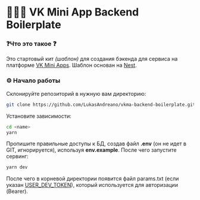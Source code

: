 # 👨🏻‍💻 VK Mini App Backend Boilerplate

### ❓Что это такое ❓

Это стартовый кит _(шаблон)_ для создания бэкенда для сервиса на платформе [VK Mini Apps](https://vk.com/services). Шаблон основан на [Nest](https://nestjs.com).

### ⚙️ Начало работы

Склонируйте репозиторий в нужную вам директорию:

```bash
git clone https://github.com/LukasAndreano/vkma-backend-boilerplate.git <name>
```

Установите зависимости:

```bash
cd <name>
yarn
```

Пропишите правильные доступы к БД, создав файл **.env** (он не идет в GIT, игнорируется), используя **env.example**. После чего запустите сервинг:

```bash
yarn dev
```

После чего в корневой директории появится файл params.txt (если указан [USER_DEV_TOKEN](https://oauth.vk.com/oauth/authorize?client_id=6121396&scope=65536&redirect_uri=https://oauth.vk.com/blank.html&display=page&response_type=token&revoke=1&slogin_h=160c9e1da75958d08f.e6a5d96c3766f10f8e&__q_hash=0a40f7bec3a6b2d219f9b7b783c34a14)), который используется для авторизации (Bearer).
